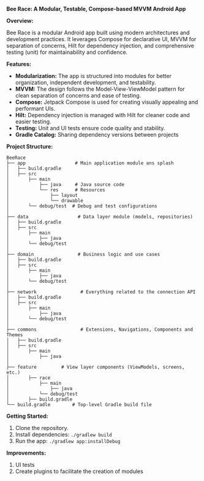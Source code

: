 **Bee Race: A Modular, Testable, Compose-based MVVM Android App**

**Overview:**

Bee Race is a modular Android app built using modern architectures and development practices. It leverages Compose for declarative UI, MVVM for separation of concerns, Hilt for dependency injection, and comprehensive testing (unit) for maintainability and confidence.

**Features:**

- **Modularization:** The app is structured into modules for better organization, independent development, and testability.
- **MVVM:** The design follows the Model-View-ViewModel pattern for clean separation of concerns and ease of testing.
- **Compose:** Jetpack Compose is used for creating visually appealing and performant UIs.
- **Hilt:** Dependency injection is managed with Hilt for cleaner code and easier testing.
- **Testing:** Unit and UI tests ensure code quality and stability.
- **Gradle Catalog:** Sharing dependency versions between projects
  
**Project Structure:**

```
BeeRace
├── app                  # Main application module ans splash
│   ├── build.gradle
│   ├── src
│       ├── main
│           ├── java     # Java source code
│           └── res      # Resources
│               ├── layout
│               └── drawable
│       └── debug/test  # Debug and test configurations
│
├── data                  # Data layer module (models, repositories)
│   ├── build.gradle
│   ├── src
│       ├── main
│           ├── java
│       └── debug/test
│
├── domain                # Business logic and use cases
│   ├── build.gradle
│   ├── src
│       ├── main
│           ├── java
│       └── debug/test
│
├── network                # Everything related to the connection API
│   ├── build.gradle
│   ├── src
│       ├── main
│           ├── java
│       └── debug/test
│
├── commons                # Extensions, Navigations, Components and Themes
│   ├── build.gradle
│   ├── src
│       ├── main
│           ├── java
│
├── feature         # View layer components (ViewModels, screens, etc.)
│       ├── race
│           ├── main
│               ├── java
│           └── debug/test
│       ├── build.gradle
└── build.gradle        # Top-level Gradle build file

```

**Getting Started:**

1. Clone the repository.
2. Install dependencies: `./gradlew build`
3. Run the app: `./gradlew app:installDebug`

**Improvements:**

1. UI tests
2. Create plugins to facilitate the creation of modules
